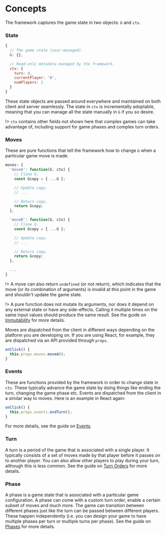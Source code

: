 # Concepts

The framework captures the game state in two objects: `G` and
`ctx`.

### State

```js
{
  // The game state (user-managed).
  G: {},

  // Read-only metadata managed by the framework.
  ctx: {
    turn: 0,
    currentPlayer: '0',
    numPlayers: 2
  }
}
```

These state objects are passed around everywhere and maintained
on both client and server seamlessly. The state in `ctx` is
incrementally adoptable, meaning that you can manage all the
state manually in `G` if you so desire.

!> `ctx` contains other fields not shown here that complex games
can take advantage of, including support for game phases and complex
turn orders.

### Moves

These are pure functions that tell the framework how to change `G`
when a particular game move is made.

```js
moves: {
  'moveA': function(G, ctx) {
    // Clone G.
    const Gcopy = { ...G };

    // Update copy.
    // ...

    // Return copy.
    return Gcopy;
  },

  'moveB': function(G, ctx) {
    // Clone G.
    const Gcopy = { ...G };

    // Update copy.
    // ...

    // Return copy.
    return Gcopy;
  },

  ...
}
```

!> A move can also return `undefined` (or not return),
which indicates that the move (or its combination of arguments)
is invalid at this point in the game and shouldn't update the
game state.

!> A pure function does not mutate its arguments, nor does
it depend on any external state or have any side-effects. Calling
it multiple times on the same input values should produce
the same result. See the guide on [Immutability](immutability.md) for
more details.

Moves are dispatched from the client in different ways
depending on the platform you are developing on. If you
are using React, for example, they are dispatched via an API
provided through `props`.

```js
onClick() {
  this.props.moves.moveA();
}
```

### Events

These are functions provided by the framework in order to change state
in `ctx`. These typically advance the game state by doing things like
ending the turn, changing the game phase etc.
Events are dispatched from the client in a similar way to moves. Here
is an example in React again:

```js
onClick() {
  this.props.events.endTurn();
}
```

For more details, see the guide on [Events](events.md).

### Turn

A turn is a period of the game that is associated with a single
player. It typically consists of a set of moves made by
that player before it passes on to another player. You can
also allow other players to play during your turn, although
this is less common. See the guide on
[Turn Orders](turn-order.md) for more details.

### Phase

A phase is a game state that is associated with a particular
game configuration. A phase can come with a custom turn order,
enable a certain subset of moves and much more.
The game can transition between different phases just like the
turn can be passed between different players. These happen
independently (i.e. you can design your game to have multiple
phases per turn or multiple turns per phase). See the guide
on [Phases](phases.md) for more details.
